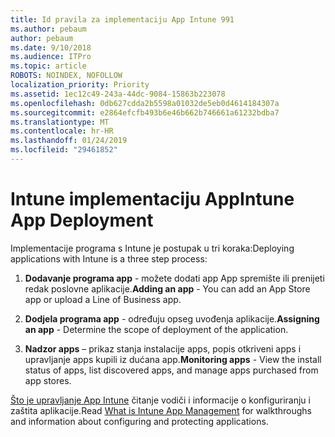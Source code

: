```yaml
---
title: Id pravila za implementaciju App Intune 991
ms.author: pebaum
author: pebaum
ms.date: 9/10/2018
ms.audience: ITPro
ms.topic: article
ROBOTS: NOINDEX, NOFOLLOW
localization_priority: Priority
ms.assetid: 1ec12c49-243a-44dc-9084-15863b223078
ms.openlocfilehash: 0db627cdda2b5598a01032de5eb0d4614184307a
ms.sourcegitcommit: e2864efcfb493b6e46b662b746661a61232bdba7
ms.translationtype: MT
ms.contentlocale: hr-HR
ms.lasthandoff: 01/24/2019
ms.locfileid: "29461852"
---
```

# <a name="intune-app-deployment"></a><span data-ttu-id="04014-102">Intune implementaciju App</span><span class="sxs-lookup"><span data-stu-id="04014-102">Intune App Deployment</span></span>

<span data-ttu-id="04014-103">Implementacije programa s Intune je postupak u tri koraka:</span><span class="sxs-lookup"><span data-stu-id="04014-103">Deploying applications with Intune is a three step process:</span></span>
  
1. <span data-ttu-id="04014-104">**Dodavanje programa app** - možete dodati app App spremište ili prenijeti redak poslovne aplikacije.</span><span class="sxs-lookup"><span data-stu-id="04014-104">**Adding an app** - You can add an App Store app or upload a Line of Business app.</span></span> 
    
2. <span data-ttu-id="04014-105">**Dodjela programa app** - određuju opseg uvođenja aplikacije.</span><span class="sxs-lookup"><span data-stu-id="04014-105">**Assigning an app** - Determine the scope of deployment of the application.</span></span> 
    
3. <span data-ttu-id="04014-106">**Nadzor apps** – prikaz stanja instalacije apps, popis otkriveni apps i upravljanje apps kupili iz dućana app.</span><span class="sxs-lookup"><span data-stu-id="04014-106">**Monitoring apps** - View the install status of apps, list discovered apps, and manage apps purchased from app stores.</span></span> 
    
<span data-ttu-id="04014-107">[Što je upravljanje App Intune](https://docs.microsoft.com/intune/app-management) čitanje vodiči i informacije o konfiguriranju i zaštita aplikacije.</span><span class="sxs-lookup"><span data-stu-id="04014-107">Read [What is Intune App Management](https://docs.microsoft.com/intune/app-management) for walkthroughs and information about configuring and protecting applications.</span></span> 
  

